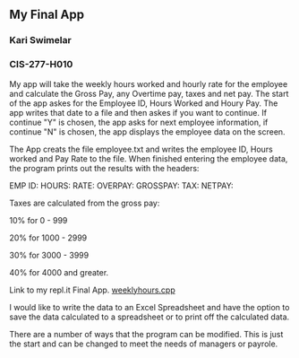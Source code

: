 ## My Final App
### Kari Swimelar
### CIS-277-H010

My app will take the weekly hours worked and hourly rate for the employee and calculate the Gross Pay, any Overtime pay, taxes and net pay.
The start of the app askes for the Employee ID, Hours Worked and Houry Pay. The app writes that date to a file and then askes if you want to continue. If continue "Y" is chosen, the app asks for next employee information, if continue "N" is chosen, the app displays the employee data on the screen.

The App creats the file employee.txt and writes the employee ID, Hours worked and Pay Rate to the file. When finished entering the employee data, the program prints out the results with the headers:

EMP ID:  HOURS: RATE: OVERPAY:  GROSSPAY: TAX:  NETPAY:  

Taxes are calculated from the gross pay: 

10% for 0 - 999 

20% for 1000 - 2999

30% for 3000 - 3999

40% for 4000 and greater.

Link to my repl.it Final App.
[weeklyhours.cpp](https://repl.it/@klswimelar/Final-App)


I would like to write the data to an Excel Spreadsheet and have the option to save the data calculated to a spreadsheet or to print off the calculated data. 

There are a number of ways that the program can be modified. This is just the start and can be changed to meet the needs of managers or payrole.
